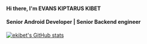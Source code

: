 #### Hi there, I'm EVANS KIPTARUS KIBET

#### Senior Android Developer | Senior Backend engineer

[![ekibet's GitHub stats](https://github-readme-stats.vercel.app/api?username=e-kibet&show_icons=true&theme=radical&count_private=true)](https://github.com/e-kibet)


[website]: https://ekibet.co.ke

